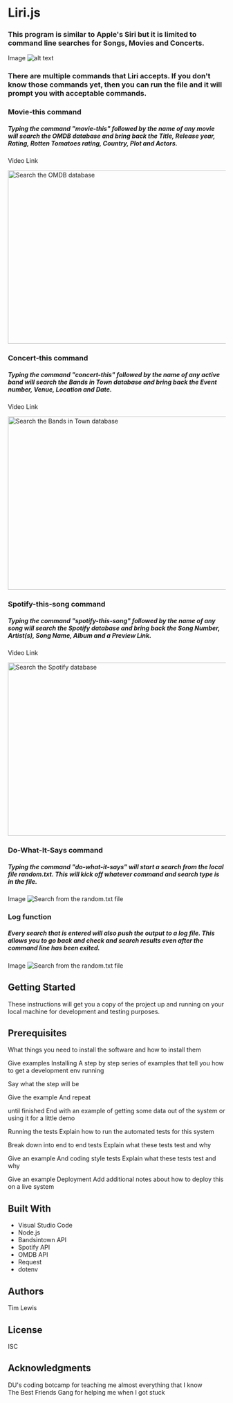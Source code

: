 # Liri.js


### This program is similar to Apple's Siri but it is limited to command line searches for Songs, Movies and Concerts.

Image
![alt text](./images/liri.png "Liri.js")

### There are multiple commands that Liri accepts.  If you don't know those commands yet, then you can run the file and it will prompt you with acceptable commands.


### Movie-this command
##### Typing the command "movie-this" followed by the name of any movie will search the OMDB database and bring back the Title, Release year, Rating, Rotten Tomatoes rating, Country, Plot and Actors.
Video Link

<a href="http://www.youtube.com/watch?feature=player_embedded&v=uyjJM3oopYU" target="_blank"><img src="./images/movie-this.png" alt="Search the OMDB database" width="700" height="400"/></a>


### Concert-this command
##### Typing the command "concert-this" followed by the name of any active band will search the Bands in Town database and bring back the Event number, Venue, Location and Date.
Video Link

<a href="http://www.youtube.com/watch?feature=player_embedded&v=xiluqCBvQ28" target="_blank"><img src="./images/concert-this.png" alt="Search the Bands in Town database" width="700" height="400"/></a>


### Spotify-this-song command
##### Typing the command "spotify-this-song" followed by the name of any song will search the Spotify database and bring back the Song Number, Artist(s), Song Name, Album and a Preview Link.
Video Link

<a href="http://www.youtube.com/watch?feature=player_embedded&v=h5cH6NjVsVQ" target="_blank"><img src="./images/spotify-this-song.png" alt="Search the Spotify database" width="700" height="400"/></a>


### Do-What-It-Says command
##### Typing the command "do-what-it-says" will start a search from the local file random.txt.  This will kick off whatever command and search type is in the file.
Image
![Search from the random.txt file](./images/do-what-it-says.png "Search from the random.txt file")


### Log function
##### Every search that is entered will also push the output to a log file. This allows you to go back and check and search results even after the command line has been exited.
Image
![Search from the random.txt file](./images/do-what-it-says.png "Search from the random.txt file")

## Getting Started
These instructions will get you a copy of the project up and running on your local machine for development and testing purposes. 

## Prerequisites
What things you need to install the software and how to install them

Give examples
Installing
A step by step series of examples that tell you how to get a development env running

Say what the step will be

Give the example
And repeat

until finished
End with an example of getting some data out of the system or using it for a little demo

Running the tests
Explain how to run the automated tests for this system

Break down into end to end tests
Explain what these tests test and why

Give an example
And coding style tests
Explain what these tests test and why

Give an example
Deployment
Add additional notes about how to deploy this on a live system

## Built With
* Visual Studio Code
* Node.js
* Bandsintown API
* Spotify API
* OMDB API
* Request
* dotenv

## Authors
Tim Lewis

## License
ISC

## Acknowledgments
DU's coding botcamp for teaching me almost everything that I know<br>
The Best Friends Gang for helping me when I got stuck

